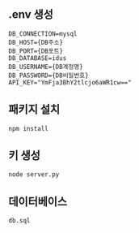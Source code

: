 ## .env 생성
```
DB_CONNECTION=mysql
DB_HOST={DB주소}
DB_PORT={DB포트}
DB_DATABASE=idus
DB_USERNAME={DB계정명}
DB_PASSWORD={DB비밀번호}
API_KEY="YmFja3BhY2tlcjo6aWR1cw=="
```

## 패키지 설치
```
npm install
```

## 키 생성
```
node server.py
```

## 데이터베이스
```
db.sql
```